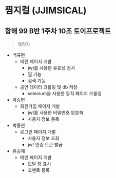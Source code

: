 # 찜지컬 (JJIMSICAL)

## 항해 99 B반 1주차 10조 토이프로젝트

> 제작자
* 백규현 
  * 메인 페이지 개발
    * jwt를 사용한 유효성 검사
    * 찜 기능
    * 검색 기능
  * 공연 데이터 크롤링 및 db 저장
    * selenium을 사용한 동적 페이지 크롤링
* 박승현
  * 회원가입 페이지 개발
    * jwt를 사용한 비밀번호 암호화
    * 사용자 정보 등록
* 박종현
  * 로그인 페이지 개발
    * 사용자 정보 조회
    * jwt 인증 토큰 발급
* 유승재
  * 메인 페이지 개발
    * 모달 창 표시
    * 코멘트 등록

